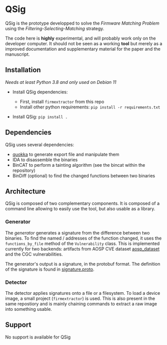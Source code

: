 # QSig

QSig is the prototype developped to solve the _Firmware Matching Problem_ using
the _Filtering-Selecting-Matching_ strategy.

The code here is **highly** experimental, and will probably work only on the
developer computer. It should not be seen as a working **tool** but merely as a
improved documentation and supplementary material for the paper and the
manuscript.

## Installation

_Needs at least Python 3.8 and only used on Debian 11_

* Install QSig dependencies:
  - First, install `firmextractor` from this repo
  - Install other python requirements: `pip install -r requirements.txt`

* Install QSig: `pip install .`

## Dependencies

QSig uses several dependencies:

* [quokka](https://github.com/quarkslab/quokka) to generate export file and
  manipulate them
* IDA to disassemble the binaries
* BinCAT to perform a tainting algorithm (see the bincat within the repository)
* BinDiff (optional) to find the changed functions between two binaries

## Architecture

QSig is composed of two complementary components.
It is composed of a command line allowing to easily use the tool, but also
usable as a library.

### Generator

The _generator_ generates a signature from the difference between two binaries.
To find the named / addresses of the function changed, it uses the
`functions_by_file` method of the `Vulnerability` class. This is implemented
currently for two backends: artifacts from AOSP CVE dataset
[aosp_dataset](https://github.com/quarkslab/aosp_dataset) and the CGC
vulnerabilities.

The generator's output is a signature, in the protobuf format.
The definition of the signature is found in
[signature.proto](qsig/signature.proto).

### Detector

The detector applies signatures onto a file or a filesystem.
To load a device image, a small project (`firmextractor`) is used. This is also
present in the same repostiory and is mainly chaining commands to extract a raw
image into something usable.

## Support

No support is available for QSig
